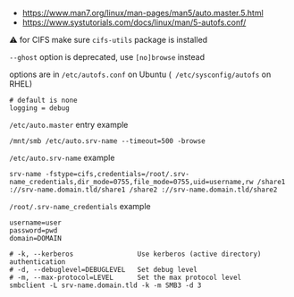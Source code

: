 * https://www.man7.org/linux/man-pages/man5/auto.master.5.html
* https://www.systutorials.com/docs/linux/man/5-autofs.conf/

:warning: for CIFS make sure `cifs-utils` package is installed

`--ghost` option is deprecated, use `[no]browse` instead

options are in `/etc/autofs.conf` on Ubuntu (` /etc/sysconfig/autofs` on RHEL)
```
# default is none
logging = debug
```

`/etc/auto.master` entry example
```
/mnt/smb /etc/auto.srv-name --timeout=500 -browse
```
`/etc/auto.srv-name` example
```
srv-name -fstype=cifs,credentials=/root/.srv-name_credentials,dir_mode=0755,file_mode=0755,uid=username,rw /share1 ://srv-name.domain.tld/share1 /share2 ://srv-name.domain.tld/share2
```
`/root/.srv-name_credentials` example
```
username=user
password=pwd
domain=DOMAIN
```

```shell
# -k, --kerberos                Use kerberos (active directory) authentication
# -d, --debuglevel=DEBUGLEVEL   Set debug level
# -m, --max-protocol=LEVEL      Set the max protocol level
smbclient -L srv-name.domain.tld -k -m SMB3 -d 3
```
